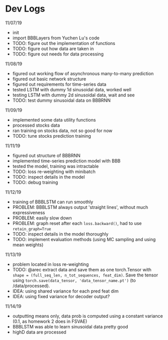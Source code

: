 # Dev Logs

11/07/19
- init
- import BBBLayers from Yuchen Lu's code
- TODO: figure out the implementation of functions
- TODO: figure out how data are taken in
- TODO: figure out needs for data processing

11/08/19
- figured out working flow of asynchronous many-to-many prediction
- figured out basic network structure
- figured out requirements for time-series data
- tested LSTM with dummy 1d sinusoidal data, worked well
- testing LSTM with dummy 2d sinusoidal data, wait and see
- TODO: test dummy sinusoidal data on BBBRNN

11/09/19
- implemented some data utility functions
- processed stocks data
- ran training on stocks data, not so good for now 
- TODO: tune stocks prediction training


11/11/19
- figured out structure of BBBRNN
- implemented time-series prediction model with BBB
- tested the model, training was intractable
- TODO: loss re-weighting with minibatch
- TODO: inspect details in the model
- TODO: debug training

11/12/19
- training of BBBLSTM can run smoothly
- PROBLEM: BBBLSTM always output 'straight lines', without much expressiveness
- PROBLEM: easily slow down
- PROBLEM: graph reset after each `loss.backward()`, had to use `retain_graph=True`
- TODO: inspect details in the model thoroughly
- TODO: implement evaluation methods (using MC sampling and using mean weights)

11/13/19
- problem located in loss re-weighting
- TODO: @arec extract data and save them as one torch.Tensor with `shape = (full_seq_len, n_tot_sequences, feat_dim)`. Save the tensor using `torch.save(data_tensor, 'data_tensor_name.pt')` (to /data/processed).
- IDEA: using shared variance for each pred feat dim
- IDEA: using fixed variance for decoder output?

11/14/19
- outputting means only, data prob is computed using a constant variance (0.1, as homework 2 does in FSVAE)
- BBBLSTM was able to learn sinusoidal data pretty good
- highD data are processed